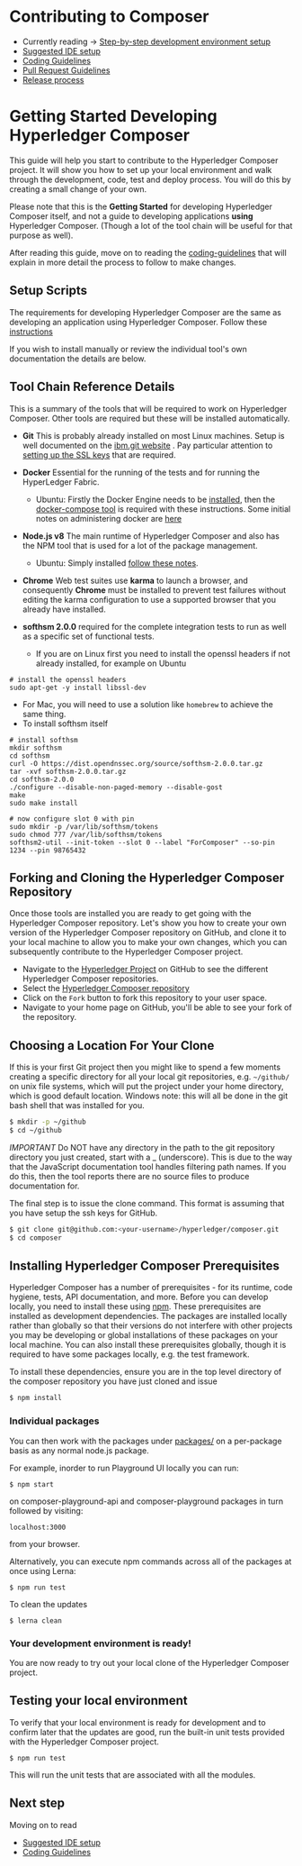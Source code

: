 # Contributing to Composer

* Currently reading -> [Step-by-step development environment setup](./getting-started.md)
* [Suggested IDE setup](./ide-setup.md)
* [Coding Guidelines](./coding-guidelines.md)
* [Pull Request Guidelines](./submitting-pull-request.md)
* [Release process](./release-process/weekly-qa-validation.md)


# Getting Started Developing Hyperledger Composer

This guide will help you start to contribute to the Hyperledger Composer project. It will show you how to set up your local environment and walk through the development, code, test and deploy process. You will do this by creating a small change of your own.

Please note that this is the **Getting Started** for developing Hyperledger Composer itself, and not a guide to developing applications **using** Hyperledger Composer.  (Though a lot of the tool chain will be useful for that purpose as well).

After reading this guide, move on to reading the [coding-guidelines](./coding-guidelines.md) that will explain in more detail the process to follow to make changes.

## Setup Scripts

The requirements for developing Hyperledger Composer are the same as developing an application using Hyperledger Composer. Follow these [instructions](./prerequisites.md)

If you wish to install manually or review the individual tool's own documentation the details are below.

## Tool Chain Reference Details
This is a summary of the tools that will be required to work on Hyperledger Composer. Other tools are required but these will be installed automatically.

- **Git** This is probably already installed on most Linux machines. Setup is well documented on the [ibm.git website](https://help.github.com/enterprise/2.7/user/articles/set-up-git/) . Pay particular attention to[ setting up the SSL keys](https://help.github.com/enterprise/2.7/user/articles/generating-a-new-ssh-key-and-adding-it-to-the-ssh-agent/#platform-linux) that are required.

- **Docker** Essential for the running of the tests and for running the HyperLedger Fabric.
    - Ubuntu: Firstly the Docker Engine needs to be [installed](https://docs.docker.com/engine/installation/linux/ubuntulinux/), then the [docker-compose tool](https://docs.docker.com/compose/install/) is required with these instructions. Some initial notes on administering docker are [here](https://docs.docker.com/engine/admin/)

- **Node.js v8** The main runtime of Hyperledger Composer and also has the NPM tool that is used for a lot of the package management.
    - Ubuntu: Simply installed [follow these notes](https://nodejs.org/en/download/package-manager/#debian-and-ubuntu-based-linux-distributions).

- **Chrome** Web test suites use **karma** to launch a browser, and consequently **Chrome** must be installed to prevent test failures without editing the karma configuration to use a supported browser that you already have installed.

- **softhsm 2.0.0** required for the complete integration tests to run as well as a specific set of functional tests. 
   - If you are on Linux first you need to install the openssl headers if not already installed, for example on Ubuntu
```
# install the openssl headers
sudo apt-get -y install libssl-dev
```

   - For Mac, you will need to use a solution like `homebrew` to achieve the same thing.
   - To install softhsm itself

```
# install softhsm
mkdir softhsm
cd softhsm
curl -O https://dist.opendnssec.org/source/softhsm-2.0.0.tar.gz
tar -xvf softhsm-2.0.0.tar.gz
cd softhsm-2.0.0
./configure --disable-non-paged-memory --disable-gost
make
sudo make install

# now configure slot 0 with pin
sudo mkdir -p /var/lib/softhsm/tokens
sudo chmod 777 /var/lib/softhsm/tokens
softhsm2-util --init-token --slot 0 --label "ForComposer" --so-pin 1234 --pin 98765432
```

## Forking and Cloning the Hyperledger Composer Repository

Once those tools are installed you are ready to get going with the Hyperledger Composer repository. Let's show you how to create your own version of the Hyperledger Composer repository on GitHub, and clone it to your local machine to allow you to make your own changes, which you can subsequently contribute to the Hyperledger Composer project.

- Navigate to the [Hyperledger Project](https://github.com/hyperledger) on GitHub to see the
different Hyperledger Composer repositories.
- Select the [Hyperledger Composer repository](https://github.com/hyperledger/composer)
- Click on the `Fork` button to fork this repository to your user space.
- Navigate to your home page on GitHub, you'll be able to see your fork of the repository.

## Choosing a Location For Your Clone

If this is your first Git project then you might like to spend a few moments creating a specific directory for all your local git repositories, e.g. ``~/github/`` on unix file systems, which will put the project under your home directory, which is good default location. Windows note: this will all be done in the git bash shell that was installed for you.

```bash
$ mkdir -p ~/github
$ cd ~/github
```

_IMPORTANT_ Do NOT have any directory in the path to the git repository directory you just created, start with a _  (underscore). This is due to the way that the JavaScript documentation tool handles filtering path names. If you do this, then the tool reports there are no source files to produce documentation for.

The final step is to issue the clone command. This format is assuming that you have setup the ssh keys for GitHub.

```bash
$ git clone git@github.com:<your-username>/hyperledger/composer.git
$ cd composer
```

## Installing Hyperledger Composer Prerequisites

Hyperledger Composer has a number of prerequisites - for its runtime, code hygiene, tests, API documentation, and more.  Before you can develop locally, you need to install these using [npm](https://www.npmjs.com/). These prerequisites are installed as development dependencies. The packages are installed locally rather than globally so that their versions do not interfere with other projects you may be developing or global installations of these packages on your local machine.  You can also install these prerequisites globally, though it is required to have some packages locally, e.g. the test framework.

To install these dependencies, ensure you are in the top level directory of the composer repository you have just cloned and issue

```bash
$ npm install
```

### Individual packages

You can then work with the packages under [packages/](packages/) on a per-package
basis as any normal node.js package.

For example, inorder to run Playground UI locally you can run:

    $ npm start

on composer-playground-api and composer-playground packages in turn followed by visiting:

    localhost:3000 
    
from your browser.

Alternatively, you can execute npm commands across all of the packages at once using
Lerna:

    $ npm run test

To clean the updates

    $ lerna clean


### Your development environment is ready!

You are now ready to try out your local clone of the Hyperledger Composer project.

## Testing your local environment

To verify that your local environment is ready for development and to confirm later that the updates are good, run the built-in unit tests provided with the Hyperledger Composer project.

    $ npm run test

This will run the unit tests that are associated with all the modules.

## Next step
Moving on to read

* [Suggested IDE setup](./ide-setup.md)
* [Coding Guidelines](./coding-guidelines.md)
